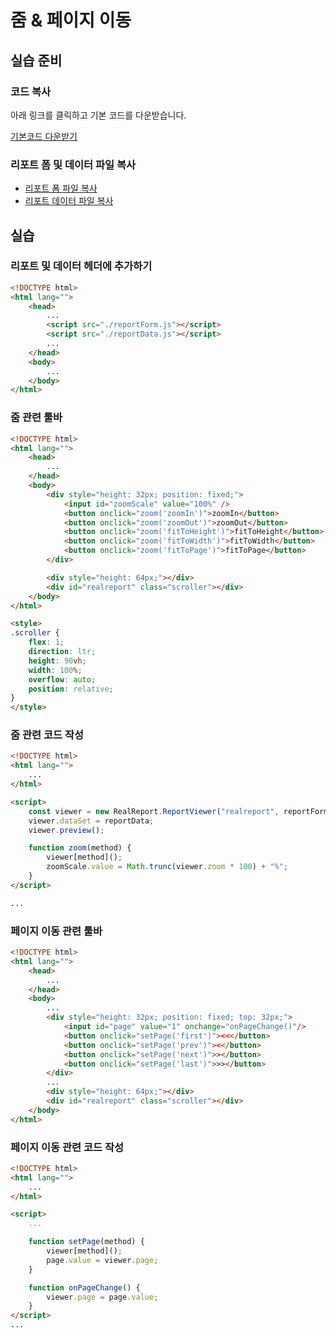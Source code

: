 # 줌 & 페이지 이동


## 실습 준비

### 코드 복사

아래 링크를 클릭하고 기본 코드를 다운받습니다.

[기본코드 다운받기](https://github.com/realgrid/open-tutorial/raw/main/realreport.zip)

### 리포트 폼 및 데이터 파일 복사

* [리포트 폼 파일 복사](https://github.com/realgrid/open-tutorial/blob/main/html/part-5/01/reportForm.js)
* [리포트 데이터 파일 복사](https://github.com/realgrid/open-tutorial/blob/main/html/part-5/01/reportData.js)


## 실습

### 리포트 및 데이터 헤더에 추가하기

``` html
<!DOCTYPE html>
<html lang="">
    <head>
        ...
        <script src="./reportForm.js"></script>
        <script src="./reportData.js"></script>
        ...
    </head>
    <body>
        ...
    </body>
</html>
```

### 줌 관련 툴바

``` html
<!DOCTYPE html>
<html lang="">
    <head>
        ...
    </head>
    <body>
        <div style="height: 32px; position: fixed;">
            <input id="zoomScale" value="100%" />
            <button onclick="zoom('zoomIn')">zoomIn</button>
            <button onclick="zoom('zoomOut')">zoomOut</button>
            <button onclick="zoom('fitToHeight')">fitToHeight</button>
            <button onclick="zoom('fitToWidth')">fitToWidth</button>
            <button onclick="zoom('fitToPage')">fitToPage</button>
        </div>

        <div style="height: 64px;"></div>
        <div id="realreport" class="scroller"></div>
    </body>
</html>

<style>
.scroller {
    flex: 1;
    direction: ltr;
    height: 90vh;
    width: 100%;
    overflow: auto;
    position: relative;
}
</style>
```

### 줌 관련 코드 작성

``` html
<!DOCTYPE html>
<html lang="">
    ...
</html>

<script>
    const viewer = new RealReport.ReportViewer("realreport", reportForm);
    viewer.dataSet = reportData;
    viewer.preview();

    function zoom(method) {
        viewer[method]();
        zoomScale.value = Math.trunc(viewer.zoom * 100) + "%";
    }
</script>

...
```

### 페이지 이동 관련 툴바

``` html
<!DOCTYPE html>
<html lang="">
    <head>
        ...
    </head>
    <body>
        ...
        <div style="height: 32px; position: fixed; top: 32px;">
            <input id="page" value="1" onchange="onPageChange()"/>
            <button onclick="setPage('first')"><<</button>
            <button onclick="setPage('prev')"><</button>
            <button onclick="setPage('next')">></button>
            <button onclick="setPage('last')">>></button>
        </div>
        ...
        <div style="height: 64px;"></div>
        <div id="realreport" class="scroller"></div>
    </body>
</html>
```

### 페이지 이동 관련 코드 작성

``` html
<!DOCTYPE html>
<html lang="">
    ...
</html>

<script>
    ...

    function setPage(method) {
        viewer[method]();
        page.value = viewer.page;
    }

    function onPageChange() {
        viewer.page = page.value;
    }
</script>
...
```
